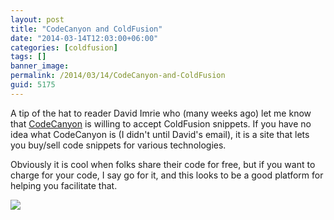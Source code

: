 ```yaml
---
layout: post
title: "CodeCanyon and ColdFusion"
date: "2014-03-14T12:03:00+06:00"
categories: [coldfusion]
tags: []
banner_image: 
permalink: /2014/03/14/CodeCanyon-and-ColdFusion
guid: 5175
---
```


<p>
A tip of the hat to reader David Imrie who (many weeks ago) let me know that <a href="http://codecanyon.net/">CodeCanyon</a> is willing to accept ColdFusion snippets. If you have no idea what CodeCanyon is (I didn't until David's email), it is a site that lets you buy/sell code snippets for various technologies.
</p>
<!--more-->
<p>
Obviously it is cool when folks share their code for free, but if you want to charge for your code, I say go for it, and this looks to be a good platform for helping you facilitate that.
</p>

<p>
<img src="https://static.raymondcamden.com/images/Screen Shot 2014-03-14 at 10.59.58.png" />
</p>